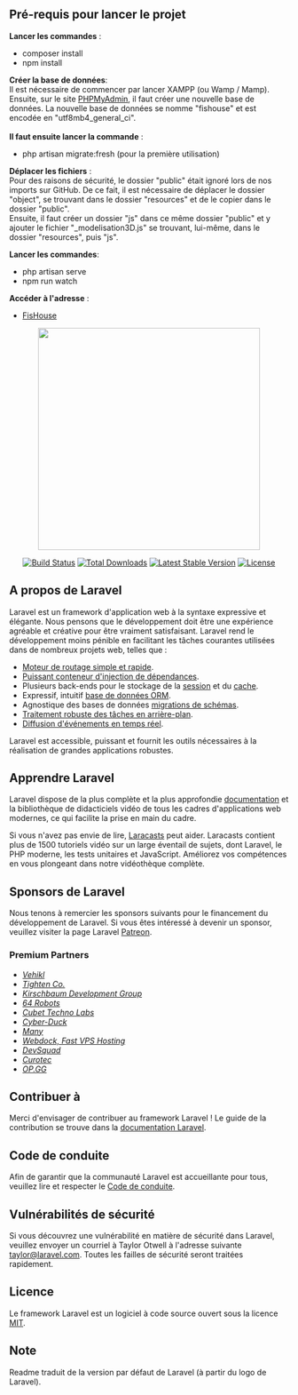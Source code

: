 ## Pré-requis pour lancer le projet 

**Lancer les commandes** : 
- composer install 
- npm install 

**Créer la base de données**:<br>
Il est nécessaire de commencer par lancer XAMPP (ou Wamp / Mamp).
Ensuite, sur le site [PHPMyAdmin](http://localhost/phpmyadmin/), il faut créer une nouvelle base de données.
La nouvelle base de données se nomme "fishouse" et est encodée en "utf8mb4_general_ci".<br><br>
**Il faut ensuite lancer la commande** : 
- php artisan migrate:fresh (pour la première utilisation)

**Déplacer les fichiers** :<br>
Pour des raisons de sécurité, le dossier "public" était ignoré lors de nos imports sur GitHub. 
De ce fait, il est nécessaire de déplacer le dossier "object", se trouvant dans le dossier "resources" et de le copier dans le dossier "public".<br>
Ensuite, il faut créer un dossier "js" dans ce même dossier "public" et y ajouter le fichier "_modelisation3D.js" se trouvant, lui-même, dans le dossier "resources", puis "js".

**Lancer les commandes**: 
- php artisan serve
- npm run watch

**Accéder à l'adresse** :
- [FisHouse](http://127.0.0.1:8000/)

<p align="center"><a href="https://laravel.com" target="_blank"><img src="https://raw.githubusercontent.com/laravel/art/master/logo-lockup/5%20SVG/2%20CMYK/1%20Full%20Color/laravel-logolockup-cmyk-red.svg" width="400"></a></p>

<p align="center">
<a href="https://travis-ci.org/laravel/framework"><img src="https://travis-ci.org/laravel/framework.svg" alt="Build Status"></a>
<a href="https://packagist.org/packages/laravel/framework"><img src="https://img.shields.io/packagist/dt/laravel/framework" alt="Total Downloads"></a>
<a href="https://packagist.org/packages/laravel/framework"><img src="https://img.shields.io/packagist/v/laravel/framework" alt="Latest Stable Version"></a>
<a href="https://packagist.org/packages/laravel/framework"><img src="https://img.shields.io/packagist/l/laravel/framework" alt="License"></a>
</p>

## A propos de Laravel

Laravel est un framework d'application web à la syntaxe expressive et élégante. Nous pensons que le développement doit être une expérience agréable et créative pour être vraiment satisfaisant. Laravel rend le développement moins pénible en facilitant les tâches courantes utilisées dans de nombreux projets web, telles que :

- [Moteur de routage simple et rapide](https://laravel.com/docs/routing).
- [Puissant conteneur d'injection de dépendances](https://laravel.com/docs/container).
- Plusieurs back-ends pour le stockage de la [session](https://laravel.com/docs/session) et du [cache](https://laravel.com/docs/cache).
- Expressif, intuitif [base de données ORM](https://laravel.com/docs/eloquent).
- Agnostique des bases de données [migrations de schémas](https://laravel.com/docs/migrations).
- [Traitement robuste des tâches en arrière-plan](https://laravel.com/docs/queues).
- [Diffusion d'événements en temps réel](https://laravel.com/docs/broadcasting).

Laravel est accessible, puissant et fournit les outils nécessaires à la réalisation de grandes applications robustes.

## Apprendre Laravel

Laravel dispose de la plus complète et la plus approfondie [documentation](https://laravel.com/docs) et la bibliothèque de didacticiels vidéo de tous les cadres d'applications web modernes, ce qui facilite la prise en main du cadre.

Si vous n'avez pas envie de lire, [Laracasts](https://laracasts.com) peut aider. Laracasts contient plus de 1500 tutoriels vidéo sur un large éventail de sujets, dont Laravel, le PHP moderne, les tests unitaires et JavaScript. Améliorez vos compétences en vous plongeant dans notre vidéothèque complète.

## Sponsors de Laravel

Nous tenons à remercier les sponsors suivants pour le financement du développement de Laravel. Si vous êtes intéressé à devenir un sponsor, veuillez visiter la page Laravel [Patreon](https://patreon.com/taylorotwell).

### Premium Partners

- *[Vehikl](https://vehikl.com/)*
- *[Tighten Co.](https://tighten.co)*
- *[Kirschbaum Development Group](https://kirschbaumdevelopment.com)*
- *[64 Robots](https://64robots.com)*
- *[Cubet Techno Labs](https://cubettech.com)*
- *[Cyber-Duck](https://cyber-duck.co.uk)*
- *[Many](https://www.many.co.uk)*
- *[Webdock, Fast VPS Hosting](https://www.webdock.io/en)*
- *[DevSquad](https://devsquad.com)*
- *[Curotec](https://www.curotec.com/)*
- *[OP.GG](https://op.gg)*

##  Contribuer à

Merci d'envisager de contribuer au framework Laravel ! Le guide de la contribution se trouve dans la [documentation Laravel](https://laravel.com/docs/contributions).

## Code de conduite

Afin de garantir que la communauté Laravel est accueillante pour tous, veuillez lire et respecter le [Code de conduite](https://laravel.com/docs/contributions#code-of-conduct).

## Vulnérabilités de sécurité

Si vous découvrez une vulnérabilité en matière de sécurité dans Laravel, veuillez envoyer un courriel à Taylor Otwell à l'adresse suivante [taylor@laravel.com](mailto:taylor@laravel.com). Toutes les failles de sécurité seront traitées rapidement.

## Licence

Le framework Laravel est un logiciel à code source ouvert sous la licence [MIT](https://opensource.org/licenses/MIT).

## Note 

Readme traduit de la version par défaut de Laravel (à partir du logo de Laravel).